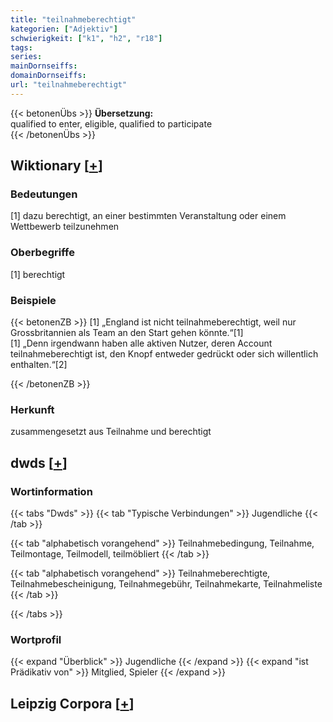 ```yaml
---
title: "teilnahmeberechtigt"
kategorien: ["Adjektiv"]
schwierigkeit: ["k1", "h2", "r18"]
tags:
series:
mainDornseiffs:
domainDornseiffs:
url: "teilnahmeberechtigt"
---
```


{{< betonenÜbs >}}
**Übersetzung:**  
qualified to enter, eligible, qualified to participate  
{{< /betonenÜbs >}}

## Wiktionary [[+](https://de.wiktionary.org/wiki/teilnahmeberechtigt)]

### Bedeutungen
[1] dazu berechtigt, an einer bestimmten Veranstaltung oder einem Wettbewerb teilzunehmen  

### Oberbegriffe
[1] berechtigt  

### Beispiele
{{< betonenZB >}}
[1] „England ist nicht teilnahmeberechtigt, weil nur Grossbritannien als Team an den Start gehen könnte.“[1]  
[1] „Denn irgendwann haben alle aktiven Nutzer, deren Account teilnahmeberechtigt ist, den Knopf entweder gedrückt oder sich willentlich enthalten.“[2]  

{{< /betonenZB >}}
### Herkunft
zusammengesetzt aus Teilnahme und berechtigt  



## dwds [[+](https://www.dwds.de/wb/teilnahmeberechtigt)]

### Wortinformation
{{< tabs "Dwds" >}}
{{< tab "Typische Verbindungen" >}}
Jugendliche
{{< /tab >}}

{{< tab "alphabetisch vorangehend" >}}
Teilnahmebedingung, Teilnahme, Teilmontage, Teilmodell, teilmöbliert
{{< /tab >}}

{{< tab "alphabetisch vorangehend" >}}
Teilnahmeberechtigte, Teilnahmebescheinigung, Teilnahmegebühr, Teilnahmekarte, Teilnahmeliste
{{< /tab >}}

{{< /tabs >}}

### Wortprofil
{{< expand "Überblick" >}} Jugendliche {{< /expand >}}
{{< expand "ist Prädikativ von" >}} Mitglied, Spieler {{< /expand >}}

## Leipzig Corpora [[+](https://corpora.uni-leipzig.de/en/res?word=teilnahmeberechtigt&corpusId=deu_newscrawl-public_2018)]

